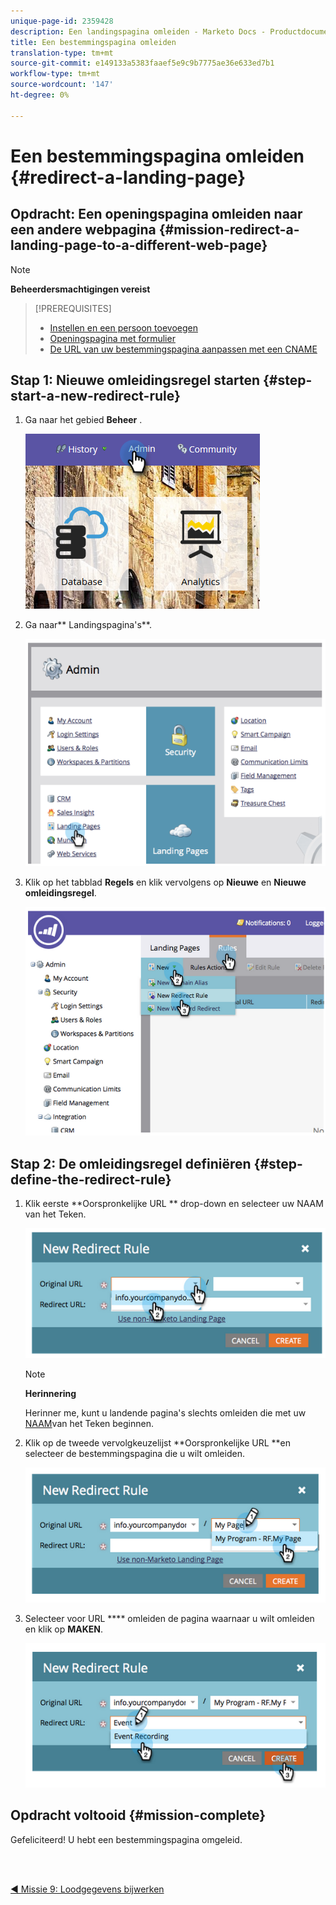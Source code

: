 ```yaml
---
unique-page-id: 2359428
description: Een landingspagina omleiden - Marketo Docs - Productdocumentatie
title: Een bestemmingspagina omleiden
translation-type: tm+mt
source-git-commit: e149133a5383faaef5e9c9b7775ae36e633ed7b1
workflow-type: tm+mt
source-wordcount: '147'
ht-degree: 0%

---
```



# Een bestemmingspagina omleiden {#redirect-a-landing-page}

## Opdracht: Een openingspagina omleiden naar een andere webpagina {#mission-redirect-a-landing-page-to-a-different-web-page}

>[!NOTE]
>
>**Beheerdersmachtigingen vereist**

>[!PREREQUISITES]
>
>* [Instellen en een persoon toevoegen](get-set-up-and-add-a-person.md)
>* [Openingspagina met formulier](landing-page-with-a-form.md)
>* [De URL van uw bestemmingspagina aanpassen met een CNAME](../../product-docs/demand-generation/landing-pages/landing-page-actions/customize-your-landing-page-urls-with-a-cname.md)

>



## Stap 1: Nieuwe omleidingsregel starten {#step-start-a-new-redirect-rule}

1. Ga naar het gebied **Beheer** .

   ![](assets/admin.png)

1. Ga naar** Landingspagina&#39;s**.

   ![](assets/image2014-9-24-13-3a28-3a43.png)

1. Klik op het tabblad **Regels** en klik vervolgens op **Nieuwe** en **Nieuwe omleidingsregel**.

   ![](assets/image2014-9-24-13-3a28-3a59.png)

## Stap 2: De omleidingsregel definiëren {#step-define-the-redirect-rule}

1. Klik eerste **Oorspronkelijke URL ** drop-down en selecteer uw NAAM van het Teken.

   ![](assets/image2014-9-24-13-3a30-3a33.png)

   >[!NOTE]
   >
   >**Herinnering**
   >
   >
   >Herinner me, kunt u landende pagina&#39;s slechts omleiden die met uw [NAAM](../../product-docs/demand-generation/landing-pages/landing-page-actions/customize-your-landing-page-urls-with-a-cname.md)van het Teken beginnen.

1. Klik op de tweede vervolgkeuzelijst **Oorspronkelijke URL **en selecteer de bestemmingspagina die u wilt omleiden.

   ![](assets/image2014-9-24-13-3a30-3a50.png)

1. Selecteer voor URL **** omleiden de pagina waarnaar u wilt omleiden en klik op **MAKEN**.

   ![](assets/image2014-9-24-13-3a31-3a10.png)

## Opdracht voltooid {#mission-complete}

Gefeliciteerd! U hebt een bestemmingspagina omgeleid.

<br> 

[◄ Missie 9: Loodgegevens bijwerken](update-person-data.md)